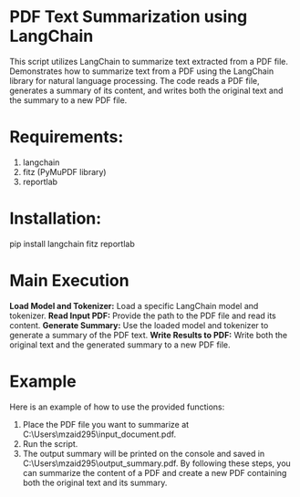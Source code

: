 # PDF Text Summarization using LangChain

This script utilizes LangChain to summarize text extracted from a PDF file. Demonstrates how to summarize text from a PDF using the LangChain library for natural language processing. The code reads a PDF file, generates a summary of its content, and writes both the original text and the summary to a new PDF file.

# Requirements:

1. langchain
2. fitz (PyMuPDF library)
3. reportlab

# Installation:
pip install langchain fitz reportlab

#  Main Execution

**Load Model and Tokenizer:** Load a specific LangChain model and tokenizer.
**Read Input PDF:** Provide the path to the PDF file and read its content.
**Generate Summary:** Use the loaded model and tokenizer to generate a summary of the PDF text.
**Write Results to PDF:** Write both the original text and the generated summary to a new PDF file.

#  Example
Here is an example of how to use the provided functions:

1. Place the PDF file you want to summarize at C:\\Users\\mzaid295\\input_document.pdf.
2. Run the script.
3. The output summary will be printed on the console and saved in C:\\Users\\mzaid295\\output_summary.pdf.
By following these steps, you can summarize the content of a PDF and create a new PDF containing both the original text and its summary.
